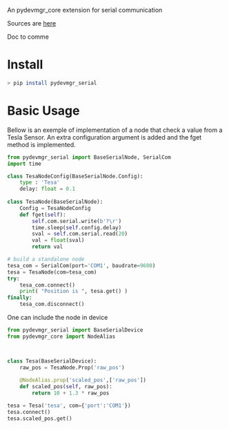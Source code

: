 An pydevmgr_core extension for serial communication 



Sources are [here](https://github.com/efisoft-elt/pydevmgr_serial) 

Doc to comme


# Install

```bash
> pip install pydevmgr_serial 
```

# Basic Usage

Bellow is an exemple of implementation of a node that check a value from a Tesla Sensor. 
An extra configuration argument is added and the fget method is implemented. 

```python 
from pydevmgr_serial import BaseSerialNode, SerialCom
import time

class TesaNodeConfig(BaseSerialNode.Config):
    type : 'Tesa'
    delay: float = 0.1 
    
class TesaNode(BaseSerialNode):
    Config = TesaNodeConfig
    def fget(self):
        self.com.serial.write(b'?\r')
        time.sleep(self.config.delay)
        sval = self.com.serial.read(20)
        val = float(sval)
        return val
```

```python 
# build a standalone node 
tesa_com = SerialCom(port='COM1', baudrate=9600)
tesa = TesaNode(com=tesa_com)
try:
    tesa_com.connect()
    print( "Position is ", tesa.get() )
finally:
    tesa_com.disconnect()
```

One can include the node in device

```python 
from pydevmgr_serial import BaseSerialDevice
from pydevmgr_core import NodeAlias



class Tesa(BaseSerialDevice):    
    raw_pos = TesaNode.Prop('raw_pos')
    
    @NodeAlias.prop('scaled_pos',['raw_pos'])
    def scaled_pos(self, raw_pos):
        return 10 + 1.3 * raw_pos    
```

```python 
tesa = Tesa('tesa', com={'port':'COM1'})
tesa.connect()
tesa.scaled_pos.get()
```



